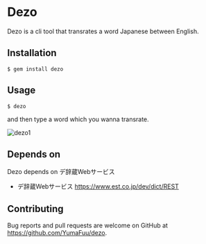 # Dezo
Dezo is a cli tool that transrates a word Japanese between English.


## Installation

    $ gem install dezo

## Usage

```
$ dezo
```


and then type a word which you wanna transrate.


![dezo1](https://user-images.githubusercontent.com/32477095/70144939-543e2400-16e2-11ea-80a0-c458d37b9aa4.gif)


## Depends on
Dezo depends on デ辞蔵Webサービス

- デ辞蔵Webサービス
https://www.est.co.jp/dev/dict/REST

## Contributing

Bug reports and pull requests are welcome on GitHub at https://github.com/YumaFuu/dezo.
